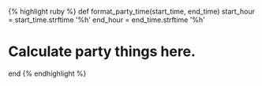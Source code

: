 {% highlight ruby %}
def format_party_time(start_time, end_time)
  start_hour = start_time.strftime '%h'
  end_hour   = end_time.strftime '%h'

  # Calculate party things here.
end
{% endhighlight %}
